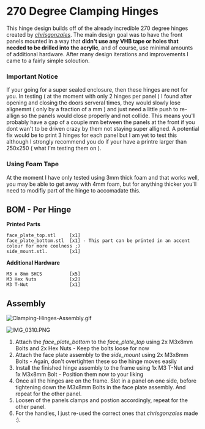 # 270 Degree Clamping Hinges #

This hinge design builds off of the already incredible 270 degree hinges created by [_chrisgonzales_](https://github.com/VoronDesign/VoronUsers/tree/master/printer_mods/chrisrgonzales/270_degree_hinge). The main design goal was to have the front panels mounted in a way that **didn't use any VHB tape or holes that needed to be drilled into the acrylic**, and of course, use minimal amounts of additional hardware. After many design iterations and improvements I came to a fairly simple soloution.

### Important Notice ###

If your going for a super sealed enclosure, then these hinges are not for you. In testing ( at the moment with only 2 hinges per panel ) I found after opening and closing the doors serveral times, they would slowly lose alignemnt ( only by a fraction of a mm ) and just need a little push to re-allign so the panels would close properly and not collide. This means you'll probably have a gap of a couple mm between the panels at the front if you dont wan't to be driven crazy by them not staying super alligned. A potential fix would be to print 3 hinges for each panel but I am yet to test this although I strongly recommend you do if your have a printre larger than 250x250 ( what I'm testing them on ).

### Using Foam Tape ###

At the moment I have only tested using 3mm thick foam and that works well, you may be able to get away with 4mm foam, but for anything thicker you'll need to modifiy part of the hinge to accomadate this.

## BOM - Per Hinge ##
**Printed Parts**
```
face_plate_top.stl     [x1]
face_plate_bottom.stl  [x1] - This part can be printed in an accent colour for more coolness ;)
side_mount.stl.        [x1]
```
**Additional Hardware**
```
M3 x 8mm SHCS          [x5]
M3 Hex Nuts            [x2]
M3 T-Nut               [x1]
```
## Assembly ##

![Clamping-Hinges-Assembly.gif](https://github.com/Alexander-T-Moss/VoronUsers/blob/master/printer_mods/AlexanderÞór/270-Clamping-Hinges/Images/270-Clamping-Hinges-Assembly.gif?raw=true)

![IMG_0310.PNG](https://github.com/Alexander-T-Moss/VoronUsers/blob/master/printer_mods/AlexanderÞór/270-Clamping-Hinges/Images/IMG_0310.png?raw=true)

1. Attach the _face_plate_bottom_ to the _face_plate_top_ using 2x M3x8mm Bolts and 2x Hex Nuts - Keep the bolts loose for now
2. Attach the face plate assembly to the _side_mount_ using 2x M3x8mm Bolts - Again, don't overtighten these so the hinge moves easily
3. Install the finished hinge assembly to the frame using 1x M3 T-Nut and 1x M3x8mm Bolt - Position them now to your liking
4. Once all the hinges are on the frame. Slot in a panel on one side, before tightening down the M3x8mm Bolts in the face plate assembly. And repeat for the other panel.
5. Loosen of the panels clamps and postion accordingly, repeat for the other panel.
6. For the handles, I just re-used the correct ones that _chrisgonzales_ made :). 
